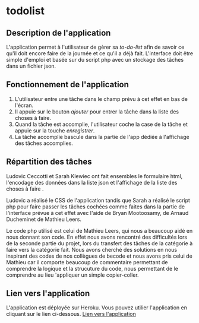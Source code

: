 # todolist
## Description de l'application
L'application permet à l'utilisateur de gèrer sa _to-do-list_
afin de savoir ce qu'il doit encore faire de la journée et ce qu'il a déjà fait.
L'interface doit être simple d'emploi et basée sur du script php avec un stockage des tâches
dans un fichier json.
## Fonctionnement de l'application
1. L'utilisateur entre une tâche dans le champ prévu à cet effet en bas de l'écran.
2. Il appuie sur le bouton _ajouter_ pour entrer la tâche dans la liste des choses à faire.
3. Quand la tâche est accomplie, l'utilisateur coche la case de la tâche et  appuie sur la touche _enregistrer_.
4. La tâche accomplie bascule dans la partie de l'app dédiée à l'affichage des tâches accomplies.
## Répartition des tâches
Ludovic Ceccotti et Sarah Klewiec ont fait ensembles le formulaire html, l'encodage des données dans 
la liste json et l'affichage de  la liste des choses à faire .

Ludovic a réalisé le CSS de l'application tandis que Sarah a réalisé le script php pour faire passer
les tâches cochées comme faites dans la partie de l'interface prévue à cet effet avec l'aide de Bryan Mootoosamy, de Arnaud
Ducheminet de Mathieu Leers.

Le code php utilisé est celui de Mathieu Leers, qui nous a beaucoup aidé en nous donnant son code. En effet nous avons rencontré des difficultés lors de la seconde partie du projet, lors du transfert des tâches de la catégorie à faire vers la catégorie fait. Nous avons cherché des solutions en nous inspirant des codes de nos collègues de becode et nous avons pris celui de Mathieu car il comporte beaucoup de commentaire permettant de comprendre la logique et la strucuture du code, nous permettant de le comprendre au lieu 'appliquer un simple copier-coller.

## Lien vers l'application
L'application est déployée sur Heroku. Vous pouvez utilier l'application en cliquant sur le lien ci-dessous.
[Lien vers l'application](https://todolist-ludovic-ceccotti.herokuapp.com/index.php)
